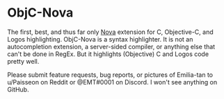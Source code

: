 # ObjC-Nova

The first, best, and thus far only [Nova](https://nova.app) extension for C, Objective-C, and Logos highlighting. ObjC-Nova is a syntax highlighter. It is not an autocompletion extension, a server-sided compiler, or anything else that can't be done in RegEx. But it highlights (Objective) C and Logos code pretty well.

Please submit feature requests, bug reports, or pictures of Emilia-tan to u/Paisseon on Reddit or @EMT#0001 on Discord. I won't see anything on GitHub.